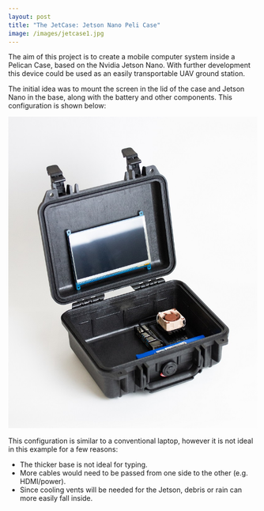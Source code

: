 ```yaml
---
layout: post
title: "The JetCase: Jetson Nano Peli Case"
image: /images/jetcase1.jpg
---
```


The aim of this project is to create a mobile computer system inside a Pelican Case, based on the Nvidia Jetson Nano. With further development this device could be used as an easily transportable UAV ground station.

The initial idea was to mount the screen in the lid of the case and Jetson Nano in the base, along with the battery and other components. This configuration is shown below:

<img src="/images/jetcase_old2.jpg" alt="" class="inline">

This configuration is similar to a conventional laptop, however it is not ideal in this example for a few reasons:
* The thicker base is not ideal for typing.
* More cables would need to be passed from one side to the other (e.g. HDMI/power).
* Since cooling vents will be needed for the Jetson, debris or rain can more easily fall inside.
